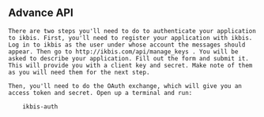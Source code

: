 ## Advance API
	There are two steps you'll need to do to authenticate your application to ikbis. First, you'll need to register your application with ikbis. Log in to ikbis as the user under whose account the messages should appear. Then go to http://ikbis.com/api/manage_keys . You will be asked to describe your application. Fill out the form and submit it. This will provide you with a client key and secret. Make note of them as you will need them for the next step.

	Then, you'll need to do the OAuth exchange, which will give you an access token and secret. Open up a terminal and run:

	    ikbis-auth